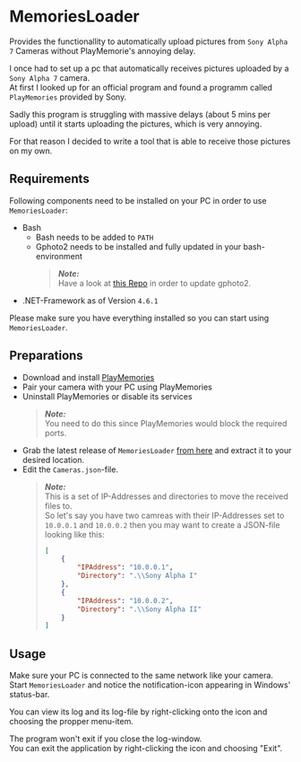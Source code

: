 # MemoriesLoader
Provides the functionallity to automatically upload pictures from `Sony Alpha 7` Cameras without PlayMemorie's annoying delay.

I once had to set up a pc that automatically receives pictures uploaded by a `Sony Alpha 7` camera.  
At first I looked up for an official program and found a programm called `PlayMemories` provided by Sony.

Sadly this program is struggling with massive delays (about 5 mins per upload) until it starts uploading the pictures, which is very annoying.

For that reason I decided to write a tool that is able to receive those pictures on my own.

## Requirements

Following components need to be installed on your PC in order to use `MemoriesLoader`:
  - Bash
    - Bash needs to be added to `PATH`
    - Gphoto2 needs to be installed and fully updated in your bash-environment  
      > ***Note:***  
      > Have a look at [this Repo][gphoto2Updater] in order to update gphoto2.
  - .NET-Framework as of Version `4.6.1`

Please make sure you have everything installed so you can start using `MemoriesLoader`.

## Preparations
- Download and install [PlayMemories]
- Pair your camera with your PC using PlayMemories
- Uninstall PlayMemories or disable its services  
  > ***Note:***  
  > You need to do this since PlayMemories would block the required ports.
- Grab the latest release of `MemoriesLoader` [from here][LatestRelease] and extract it to your desired location.
- Edit the `Cameras.json`-file.  
  > ***Note:***  
  > This is a set of IP-Addresses and directories to move the received files to.  
  > So let's say you have two camreas with their IP-Addresses set to `10.0.0.1` and `10.0.0.2` then you may want to create a JSON-file looking like this:
  > ```json
  > [
  >     {
  >         "IPAddress": "10.0.0.1",
  >         "Directory": ".\\Sony Alpha I"
  >     },
  >     {
  >         "IPAddress": "10.0.0.2",
  >         "Directory": ".\\Sony Alpha II"
  >     }
  > ]
  > ```

## Usage
Make sure your PC is connected to the same network like your camera.  
Start `MemoriesLoader` and notice the notification-icon appearing in Windows' status-bar.

You can view its log and its log-file by right-clicking onto the icon and choosing the propper menu-item.

The program won't exit if you close the log-window.  
You can exit the application by right-clicking the icon and choosing "Exit".

<!--- References -->
[gphoto2Updater]: https://github.com/gonzalo/gphoto2-updater
[PlayMemories]: http://support.d-imaging.sony.co.jp/www/disoft/int/download/playmemories-home/
[LatestRelease]: https://github.com/manuth/MemoriesLoader/releases/latest